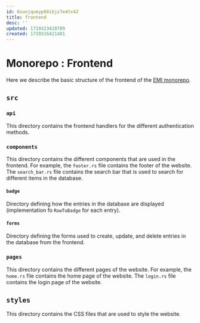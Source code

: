 ```yaml
---
id: 6sunjqumyp68ibjz7e4tx42
title: frontend
desc: ''
updated: 1719323428789
created: 1719316421481
---
```


# Monorepo : Frontend
Here we describe the basic structure of the frontend of the [EMI monorepo](https://github.com/earth-metabolome-initiative/emi-monorepo/tree/web).

## `src`
### `api`
This directory contains the frontend handlers for the different authentication methods.

### `components`
This directory contains the different components that are used in the frontend. For example, the `footer.rs` file contains the footer of the website. The `search_bar.rs` file contains the search bar that is used to search for different items in the database.

#### `badge`
Directory defining how the entries in the database are displayed (implementation fo `RowToBadge` for each entry).

#### `forms`
Directory defining the forms used to create, update, and delete entries in the database from the frontend.

### `pages`
This directory contains the different pages of the website. For example, the `home.rs` file contains the home page of the website. The `login.rs` file contains the login page of the website.

## `styles`
This directory contains the CSS files that are used to style the website.